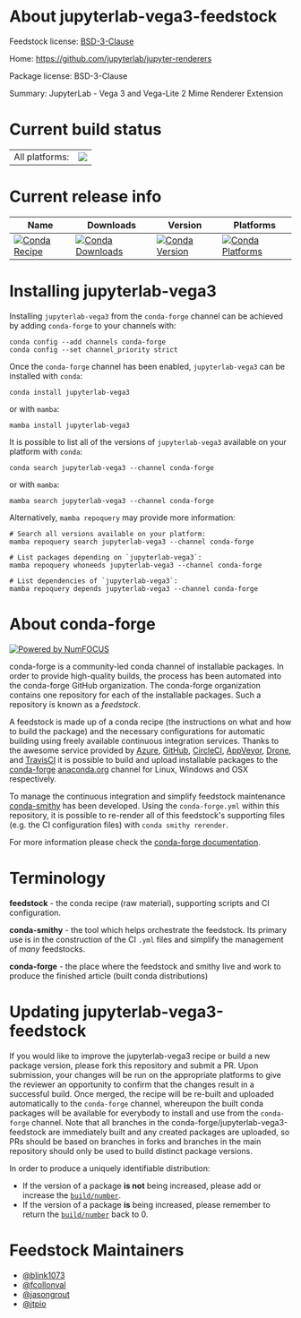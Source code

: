 About jupyterlab-vega3-feedstock
================================

Feedstock license: [BSD-3-Clause](https://github.com/conda-forge/jupyterlab-vega3-feedstock/blob/main/LICENSE.txt)

Home: https://github.com/jupyterlab/jupyter-renderers

Package license: BSD-3-Clause

Summary: JupyterLab - Vega 3 and Vega-Lite 2 Mime Renderer Extension

Current build status
====================


<table><tr><td>All platforms:</td>
    <td>
      <a href="https://dev.azure.com/conda-forge/feedstock-builds/_build/latest?definitionId=12280&branchName=main">
        <img src="https://dev.azure.com/conda-forge/feedstock-builds/_apis/build/status/jupyterlab-vega3-feedstock?branchName=main">
      </a>
    </td>
  </tr>
</table>

Current release info
====================

| Name | Downloads | Version | Platforms |
| --- | --- | --- | --- |
| [![Conda Recipe](https://img.shields.io/badge/recipe-jupyterlab--vega3-green.svg)](https://anaconda.org/conda-forge/jupyterlab-vega3) | [![Conda Downloads](https://img.shields.io/conda/dn/conda-forge/jupyterlab-vega3.svg)](https://anaconda.org/conda-forge/jupyterlab-vega3) | [![Conda Version](https://img.shields.io/conda/vn/conda-forge/jupyterlab-vega3.svg)](https://anaconda.org/conda-forge/jupyterlab-vega3) | [![Conda Platforms](https://img.shields.io/conda/pn/conda-forge/jupyterlab-vega3.svg)](https://anaconda.org/conda-forge/jupyterlab-vega3) |

Installing jupyterlab-vega3
===========================

Installing `jupyterlab-vega3` from the `conda-forge` channel can be achieved by adding `conda-forge` to your channels with:

```
conda config --add channels conda-forge
conda config --set channel_priority strict
```

Once the `conda-forge` channel has been enabled, `jupyterlab-vega3` can be installed with `conda`:

```
conda install jupyterlab-vega3
```

or with `mamba`:

```
mamba install jupyterlab-vega3
```

It is possible to list all of the versions of `jupyterlab-vega3` available on your platform with `conda`:

```
conda search jupyterlab-vega3 --channel conda-forge
```

or with `mamba`:

```
mamba search jupyterlab-vega3 --channel conda-forge
```

Alternatively, `mamba repoquery` may provide more information:

```
# Search all versions available on your platform:
mamba repoquery search jupyterlab-vega3 --channel conda-forge

# List packages depending on `jupyterlab-vega3`:
mamba repoquery whoneeds jupyterlab-vega3 --channel conda-forge

# List dependencies of `jupyterlab-vega3`:
mamba repoquery depends jupyterlab-vega3 --channel conda-forge
```


About conda-forge
=================

[![Powered by
NumFOCUS](https://img.shields.io/badge/powered%20by-NumFOCUS-orange.svg?style=flat&colorA=E1523D&colorB=007D8A)](https://numfocus.org)

conda-forge is a community-led conda channel of installable packages.
In order to provide high-quality builds, the process has been automated into the
conda-forge GitHub organization. The conda-forge organization contains one repository
for each of the installable packages. Such a repository is known as a *feedstock*.

A feedstock is made up of a conda recipe (the instructions on what and how to build
the package) and the necessary configurations for automatic building using freely
available continuous integration services. Thanks to the awesome service provided by
[Azure](https://azure.microsoft.com/en-us/services/devops/), [GitHub](https://github.com/),
[CircleCI](https://circleci.com/), [AppVeyor](https://www.appveyor.com/),
[Drone](https://cloud.drone.io/welcome), and [TravisCI](https://travis-ci.com/)
it is possible to build and upload installable packages to the
[conda-forge](https://anaconda.org/conda-forge) [anaconda.org](https://anaconda.org/)
channel for Linux, Windows and OSX respectively.

To manage the continuous integration and simplify feedstock maintenance
[conda-smithy](https://github.com/conda-forge/conda-smithy) has been developed.
Using the ``conda-forge.yml`` within this repository, it is possible to re-render all of
this feedstock's supporting files (e.g. the CI configuration files) with ``conda smithy rerender``.

For more information please check the [conda-forge documentation](https://conda-forge.org/docs/).

Terminology
===========

**feedstock** - the conda recipe (raw material), supporting scripts and CI configuration.

**conda-smithy** - the tool which helps orchestrate the feedstock.
                   Its primary use is in the construction of the CI ``.yml`` files
                   and simplify the management of *many* feedstocks.

**conda-forge** - the place where the feedstock and smithy live and work to
                  produce the finished article (built conda distributions)


Updating jupyterlab-vega3-feedstock
===================================

If you would like to improve the jupyterlab-vega3 recipe or build a new
package version, please fork this repository and submit a PR. Upon submission,
your changes will be run on the appropriate platforms to give the reviewer an
opportunity to confirm that the changes result in a successful build. Once
merged, the recipe will be re-built and uploaded automatically to the
`conda-forge` channel, whereupon the built conda packages will be available for
everybody to install and use from the `conda-forge` channel.
Note that all branches in the conda-forge/jupyterlab-vega3-feedstock are
immediately built and any created packages are uploaded, so PRs should be based
on branches in forks and branches in the main repository should only be used to
build distinct package versions.

In order to produce a uniquely identifiable distribution:
 * If the version of a package **is not** being increased, please add or increase
   the [``build/number``](https://docs.conda.io/projects/conda-build/en/latest/resources/define-metadata.html#build-number-and-string).
 * If the version of a package **is** being increased, please remember to return
   the [``build/number``](https://docs.conda.io/projects/conda-build/en/latest/resources/define-metadata.html#build-number-and-string)
   back to 0.

Feedstock Maintainers
=====================

* [@blink1073](https://github.com/blink1073/)
* [@fcollonval](https://github.com/fcollonval/)
* [@jasongrout](https://github.com/jasongrout/)
* [@jtpio](https://github.com/jtpio/)

